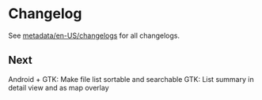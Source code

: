 # Changelog

See [metadata/en-US/changelogs](metadata/en-US/changelogs) for all changelogs.


## Next

Android + GTK: Make file list sortable and searchable
GTK: List summary in detail view and as map overlay
